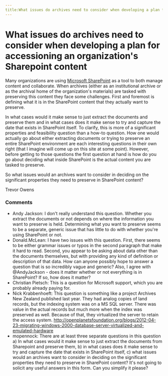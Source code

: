 ```yaml
---
title:What issues do archives need to consider when developing a plan for accessioning an organization's Sharepoint content
---
```

What issues do archives need to consider when developing a plan for accessioning an organization's Sharepoint content
=====================
Many organizations are using [Microsoft
SharePoint](http://en.wikipedia.org/wiki/Microsoft_SharePoint) as a tool
to both manage content and collaborate. When archives (either as an
institutional archive or as the archival home of the organization's
materials) are tasked with preserving this content they face some
challenges. First and foremost is defining what it is in the SharePoint
content that they actually want to preserve.

In what cases would it make sense to just extract the documents and
preserve them and in what cases does it make sense to try and capture
the date that exists in SharePoint itself. To clarify, this is more of a
significant properties and feasibility question than a how-to question.
How one would actually go about either extracting documents or trying to
preserve an entire SharePoint environment are each interesting questions
in their own right (that I imagine will come up on this site at some
point). However, before getting to those questions the first question at
hand is how do you go about deciding what inside SharePoint is the
actual content you are tasked to preserve.

So what issues would an archives want to consider in deciding on the
significant properties they need to preserve in SharePoint content?

Trevor Owens

### Comments ###
* Andy Jackson: I don't really understand this question. Whether you extract the
documents or not depends on where the information you want to preserve
is held. Determining what you want to preserve seems to be a separate,
generic issue that has little to do with whether you're using SharePoint
or not.
* Donald.McLean: I have two issues with this question. First, there seems to be either
grammar issues or typos in the second paragraph that make it hard to
read. Second, you appear to be asking about data other than the
documents themselves, but with providing any kind of definition or
description of that data. How can anyone possibly hope to answer a
question that is so incredibly vague and generic? Also, I agree with
@AndyJackson - does it matter whether or not everything is in
SharePoint? If so, how does it matter?
* Christian Pietsch: This is a question for Microsoft support, which you are probably already
paying for.
* Nick Krabbenhoeft: This question is something like a project Archives New Zealand published
last year. They had analog copies of land records, but the indexing
system was on a MS SQL server. There was value in the actual records but
much more when the index was preserved as well. Because of that, they
virtualized the server to retain the access system.
http://openplanetsfoundation.org/blogs/2012-04-23-migrating-windows-2000-database-server-virtualized-and-emulated-hardware
* mopennock: There are at least three separate questions in this question a) In what
cases would it make sense to just extract the documents from Sharepoint
and preserve them, b) in what cases does it make sense to try and
capture the date that exists in SharePoint itself, c) what issues would
an archives want to consider in deciding on the significant properties
they need to preserve in SharePoint content? It's not going to solicit
any useful answers in this form. Can you simplify it please?


